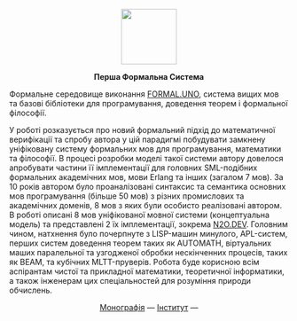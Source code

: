 
<p align="center">
<picture>
<source media="(prefers-color-scheme: dark)" srcset="https://avatars.githubusercontent.com/u/17128096?s=400&u=66a63d4cdd9625b2b4b37d724cc00fe6401e5bd8&v=4">
<img src="https://avatars.githubusercontent.com/u/17128096?s=400&u=66a63d4cdd9625b2b4b37d724cc00fe6401e5bd8&v=4" width=100 lt="N2O.DEV">
</picture>
</p>

<p align="center"><strong> Перша Формальна Система </strong></p>

<p>Формальне середовище виконання <a href="https://FORMAL.UNO">FORMAL.UNO</a>, система вищих мов та базові бібліотеки для програмування, доведення теорем і формальної філософії.</p>

<p>У роботі розказується про новий формальний підхід до математичної верифікації та спробу автора у цій парадигмі
  побудувати замкнену уніфіковану систему формальних мов для програмування, математики та філософії. В процесі
   розробки моделі такої системи автору довелося апробувати частини її імплементації для головних SML-подібних
   формальних академічних мов, мови Erlang та інших (загалом 7 мов). За 10 років автором було проаналізовані
   синтаксис та семантика основних мов програмування (більше 50 мов) з різних промислових та академічних доменів,
   8 мов з яких були особисто реалізовані автором. В роботі описані 8 мов уніфікованої мовної системи (концептуальна модель)
та представлені 2 їх імплементації, зокрема <a href="https://github.com/synrc">N2O.DEV</a>.
Головним чином, натхнення було почерпнуте з LISP-машин минулого, APL-систем, перших систем доведення теорем таких як AUTOMATH, віртуальних маших паралельної та узгодженої обробки
  нескінченних процесів, таких як BEAM, та кубічних MLTT-пруверів. Робота буде корисною всім аспірантам чистої та прикладної математики, теоретичної інформатики, а також інженерам цих спеціальностей для розуміння природи обчислень.</p>

<p align="center">
<a href="https://formal.uno/monography.pdf">Монографія</a> —
<a href="https://groupoid.space/institute/">Інститут</a> —
<a href="https://anders.groupoid.space/lib/>Бібліотека</a>
</p>

